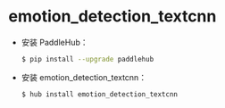 # emotion_detection_textcnn
* 安装 PaddleHub：

    ```bash
    $ pip install --upgrade paddlehub
    ```

* 安装 emotion_detection_textcnn：

    ```bash
    $ hub install emotion_detection_textcnn
    ```
